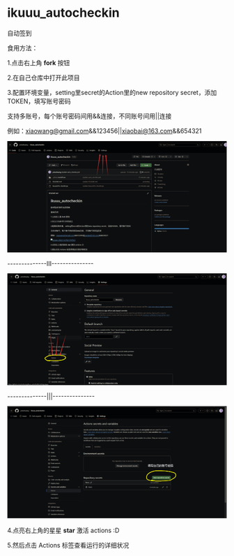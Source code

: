 # ikuuu_autocheckin

自动签到

食用方法：

1.点击右上角 **fork** 按钮

2.在自己仓库中打开此项目

3.配置环境变量，setting里secret的Action里的new repository secret，添加TOKEN，填写账号密码

支持多账号，每个账号密码间用&&连接，不同账号间用||连接

例如：xiaowang@gmail.com&&123456||xiaobai@163.com&&654321

![1](https://github.com/ycluohuang/all_Img_Src/blob/main/autoCheckin/1.png)

--------------III---------------

![2](https://github.com/ycluohuang/all_Img_Src/blob/main/autoCheckin/2.png)

--------------|||---------------

![3](https://github.com/ycluohuang/all_Img_Src/blob/main/autoCheckin/3.png)

4.点亮右上角的星星 **star** 激活 actions :D

5.然后点击 Actions 标签查看运行的详细状况
